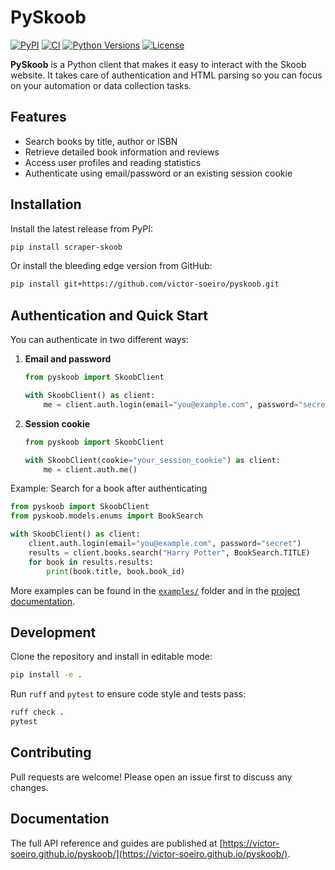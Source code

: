 # PySkoob

[![PyPI](https://img.shields.io/pypi/v/scraper-skoob?color=blue)](https://pypi.org/project/scraper-skoob/)
[![CI](https://github.com/victor-soeiro/pyskoob/actions/workflows/ci.yml/badge.svg)](https://github.com/victor-soeiro/pyskoob/actions/workflows/ci.yml)
[![Python Versions](https://img.shields.io/pypi/pyversions/scraper-skoob)](https://pypi.org/project/scraper-skoob/)
[![License](https://img.shields.io/github/license/victor-soeiro/pyskoob)](LICENSE)

**PySkoob** is a Python client that makes it easy to interact with the Skoob website. It takes care of authentication and HTML parsing so you can focus on your automation or data collection tasks.

## Features

* Search books by title, author or ISBN
* Retrieve detailed book information and reviews
* Access user profiles and reading statistics
* Authenticate using email/password or an existing session cookie

## Installation

Install the latest release from PyPI:

```bash
pip install scraper-skoob
```

Or install the bleeding edge version from GitHub:

```bash
pip install git+https://github.com/victor-soeiro/pyskoob.git
```

## Authentication and Quick Start

You can authenticate in two different ways:

1. **Email and password**

   ```python
   from pyskoob import SkoobClient

   with SkoobClient() as client:
       me = client.auth.login(email="you@example.com", password="secret")
   ```

2. **Session cookie**

   ```python
   from pyskoob import SkoobClient

   with SkoobClient(cookie="your_session_cookie") as client:
       me = client.auth.me()
   ```

Example: Search for a book after authenticating

```python
from pyskoob import SkoobClient
from pyskoob.models.enums import BookSearch

with SkoobClient() as client:
    client.auth.login(email="you@example.com", password="secret")
    results = client.books.search("Harry Potter", BookSearch.TITLE)
    for book in results.results:
        print(book.title, book.book_id)
```

More examples can be found in the [`examples/`](examples) folder and in the [project documentation](https://victor-soeiro.github.io/pyskoob/).

## Development

Clone the repository and install in editable mode:

```bash
pip install -e .
```

Run `ruff` and `pytest` to ensure code style and tests pass:

```bash
ruff check .
pytest
```

## Contributing

Pull requests are welcome! Please open an issue first to discuss any changes.

## Documentation

The full API reference and guides are published at [https://victor-soeiro.github.io/pyskoob/](https://victor-soeiro.github.io/pyskoob/).

